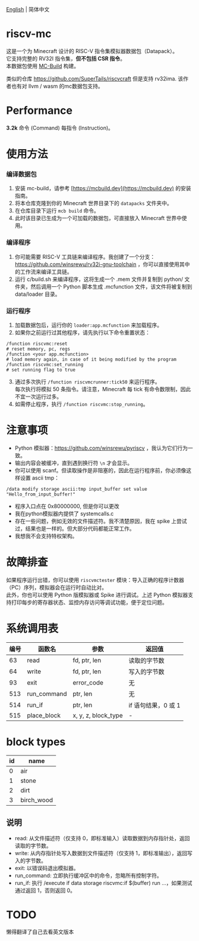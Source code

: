 [English](README.md) | 简体中文 

# riscv-mc
这是一个为 Minecraft 设计的 RISC-V 指令集模拟器数据包（Datapack）。  
它支持完整的 RV32I 指令集，**但不包括 CSR 指令**。  
本数据包使用 [MC-Build](https://mcbuild.dev) 构建。  

类似的仓库 https://github.com/SuperTails/riscvcraft 但是支持 rv32ima. 该作者也有对 llvm / wasm 的mc数据包支持。

# Performance
**3.2k** 命令 (Command) 每指令 (Instruction)。

# 使用方法
### 编译数据包
1. 安装 mc-build，请参考 [https://mcbuild.dev](https://mcbuild.dev) 的安装指南。
2. 将本仓库克隆到你的 Minecraft 世界目录下的 `datapacks` 文件夹中。
3. 在仓库目录下运行 `mcb build` 命令。
4. 此时该目录已生成为一个可加载的数据包，可直接放入 Minecraft 世界中使用。

### 编译程序
1. 你可能需要 RISC-V 工具链来编译程序。我创建了一个分支：https://github.com/winsrewu/rv32i-gnu-toolchain ，你可以直接使用其中的工作流来编译工具链。
2. 运行 c/build.sh 来编译程序，这将生成一个 .mem 文件并复制到 python/ 文件夹，然后调用一个 Python 脚本生成 .mcfunction 文件，该文件将被复制到 data/loader 目录。

### 运行程序
1. 加载数据包后，运行你的 `loader:app.mcfunction` 来加载程序。
2. 如果你之前运行过其他程序，请先执行以下命令重置状态：
```
/function riscvmc:reset
# reset memory, pc, regs
/function <your app.mcfunction>
# load memory again, in case of it being modified by the program
/function riscvmc:set_running
# set running flag to true
```
3. 通过多次执行 `/function riscvmcrunner:tick50` 来运行程序。  
每次执行将模拟 50 条指令。请注意，Minecraft 每 tick 有命令数限制，因此不宜一次运行过多。
4. 如需停止程序，执行 `/function riscvmc:stop_running`。

# 注意事项
- Python 模拟器：https://github.com/winsrewu/pyriscv ，我认为它们行为一致。
- 输出内容会被缓冲，直到遇到换行符 `\n` 才会显示。
- 你可以使用 scanf。但读取操作是非阻塞的，因此在运行程序前，你必须像这样设置 ascii tmp：
```
/data modify storage ascii:tmp input_buffer set value "Hello_from_input_buffer!"
```
- 程序入口点在 0x80000000, 但是你可以更改
- 我在python模拟器内提供了 systemcalls.c
- 存在一些问题，例如无效的文件描述符。我不清楚原因，我在 spike 上尝试过，结果也是一样的。但大部分代码都能正常工作。
- 我想我不会支持特权架构。

# 故障排查
如果程序运行出错，你可以使用 `riscvmctester` 模块：导入正确的程序计数器（PC）序列，模拟器会在运行时自动比对。  
此外，你也可以使用 Python 版模拟器或 Spike 进行调试。上述 Python 模拟器支持打印每步的寄存器状态、监控内存访问等调试功能，便于定位问题。

# 系统调用表
| 编号 | 函数名       | 参数          | 返回值         |
|------|--------------|---------------|----------------|
| 63   | read         | fd, ptr, len  | 读取的字节数   |
| 64   | write        | fd, ptr, len  | 写入的字节数   |
| 93   | exit         | error_code    | 无             |
| 513  | run_command  | ptr, len      | 无             |
| 514  | run_if       | ptr, len      | if 语句结果，0 或 1 |
| 515    | place_block | x, y, z, block_type | - |

# block types
| id | name |
|----|------|
| 0  | air  |
| 1  | stone |
| 2  | dirt |
| 3  | birch_wood |

## 说明
- read: 从文件描述符（仅支持 0，即标准输入）读取数据到内存指针处，返回读取的字节数。
- write: 从内存指针处写入数据到文件描述符（仅支持 1，即标准输出），返回写入的字节数。
- exit: 以错误码退出模拟器。
- run_command: 立即执行缓冲区中的命令，忽略所有控制字符。
- run_if: 执行 /execute if data storage riscvmc:if $(buffer) run ...，如果测试通过返回 1，否则返回 0。

# TODO
懒得翻译了自己去看英文版本